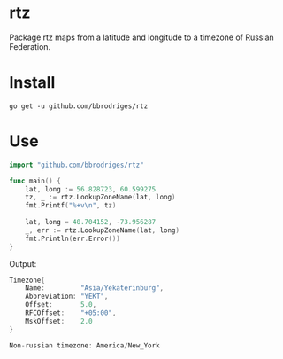# rtz
Package rtz maps from a latitude and longitude to a timezone of Russian Federation.

# Install

```
go get -u github.com/bbrodriges/rtz
```

# Use

```go
import "github.com/bbrodriges/rtz"

func main() {
    lat, long := 56.828723, 60.599275
    tz, _ := rtz.LookupZoneName(lat, long)
    fmt.Printf("%+v\n", tz)
    
    lat, long = 40.704152, -73.956287
    _, err := rtz.LookupZoneName(lat, long)
    fmt.Println(err.Error())
}
```

Output:
```go
Timezone{
	Name:         "Asia/Yekaterinburg",
	Abbreviation: "YEKT",
	Offset:       5.0,
	RFCOffset:    "+05:00",
	MskOffset:    2.0
}

Non-russian timezone: America/New_York
```